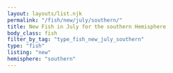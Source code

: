 ```yaml
---
layout: layouts/list.njk
permalink: "/fish/new/july/southern/"
title: New Fish in July for the southern Hemisphere
body_class: fish
filter_by_tag: "type_fish_new_july_southern"
type: "fish"
listing: "new"
hemisphere: "southern"
---
```

